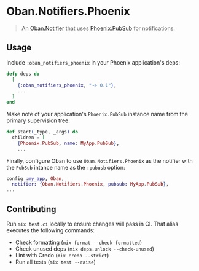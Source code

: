 # Oban.Notifiers.Phoenix

> An [Oban.Notifier][no] that uses [Phoenix.PubSub][pp] for notifications.

[no]: https://hexdocs.pm/oban/Oban.Notifier.html
[pp]: https://hexdocs.pm/phoenix_pubsub/Phoenix.PubSub.html

## Usage

Include `:oban_notifiers_phoenix` in your Phoenix application's deps:

```elixir
defp deps do
  [
    {:oban_notifiers_phoenix, "~> 0.1"},
    ...
  ]
end
```

Make note of your application's `Phoenix.PubSub` instance name from the primary supervision tree:

```elixir
def start(_type, _args) do
  children = [
    {Phoenix.PubSub, name: MyApp.PubSub},
    ...
```

Finally, configure Oban to use `Oban.Notifiers.Phoenix` as the notifier with the `PubSub`
intance name as the `:pubusb` option:

```elixir
config :my_app, Oban,
  notifier: {Oban.Notifiers.Phoenix, pubsub: MyApp.PubSub},
...
```

## Contributing

Run `mix test.ci` locally to ensure changes will pass in CI. That alias executes the following
commands:

* Check formatting (`mix format --check-formatted`)
* Check unused deps (`mix deps.unlock --check-unused`)
* Lint with Credo (`mix credo --strict`)
* Run all tests (`mix test --raise`)
